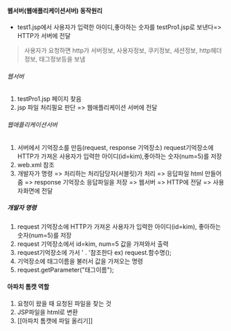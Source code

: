 #### 웹서버(웹애플리케이션서버) 동작원리
- test1.jsp에서 사용자가 입력한 아이디,좋아하는 숫자를 testPro1.jsp로 보낸다=> HTTP가 서버에 전달

> 사용자가 요청하면 http가 서버정보, 사용자정보, 쿠키정보, 세션정보, http헤더정보, 태그정보등을 보냄
###### 웹서버
1. testPro1.jsp 페이지 찾음
2.  jsp 파일 처리필요 판단 => 웹애플리케이션 서버에 전달
###### 웹애플리케이션서버
1. 서버에서 기억장소를 만듬(request, response 기억장소) request기억장소에 HTTP가 가져온 사용자가 입력한 아이디(id=kim),좋아하는 숫자(num=5)를 저장
2. web.xml 참조 
3. 개발자가 명령 => 처리하는 처리담당자(서블릿)가 처리 => 응답파일 html 만들어 줌 =>   response 기억장소 응답파일을 저장 => 웹서버 => HTTP에 전달 => 사용자화면에 전달

##### 개발자 명령
1. request 기억장소에 HTTP가 가져온 사용자가 입력한 아이디(id=kim), 좋아하는 숫자(num=5)를 저장
2. request 기억장소에서 id=kim, num=5 값을 가져와서 출력
3. request기억장소에 가서 ' . '참조한다 ex) request.함수명();
4. 기억장소에 태그이름을 불러서 값을 가져오는 명령
5. request.getParameter("태그이름");

#### 아파치 톰캣 역할
1. 요청이 왔을 때 요청된 파일을 찾는 것
2. JSP파일을 html로 변환
3. [[아파치 톰캣에 파일 올리기]]
